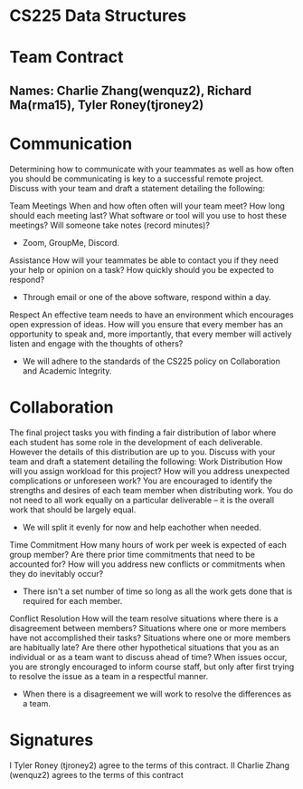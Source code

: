 # CS225 Data Structures
# Team Contract 
## Names: Charlie Zhang(wenquz2), Richard Ma(rma15), Tyler Roney(tjroney2)
# Communication
Determining how to communicate with your teammates as well as how often you should be communicating is key to a successful remote project. Discuss with your team and draft a statement detailing the following:

Team Meetings When and how often often will your team meet? How long should each meeting last? What software or tool will you use to host these meetings? Will someone take notes (record minutes)?
- Zoom, GroupMe, Discord.

Assistance How will your teammates be able to contact you if they need your help or opinion on a task? How quickly should you be expected to respond?
- Through email or one of the above software, respond within a day.

Respect An effective team needs to have an environment which encourages open expression of ideas. How will you ensure that every member has an opportunity to speak and, more importantly, that every member will actively listen and engage with the thoughts of others?
- We will adhere to the standards of the CS225 policy on Collaboration and Academic Integrity.

# Collaboration
The final project tasks you with finding a fair distribution of labor where each student has some role in the development of each deliverable. However the details of this distribution are up to you. Discuss with your team and draft a statement detailing the following:
Work Distribution How will you assign workload for this project? How will you address unexpected complications or unforeseen work? You are encouraged to identify the strengths and desires of each team member when distributing work. You do not need to all work equally on a particular deliverable – it is the overall work that should be largely equal.
- We will split it evenly for now and help eachother when needed.

Time Commitment How many hours of work per week is expected of each group member? Are there prior time commitments that need to be accounted for? How will you address new conflicts or commitments when they do inevitably occur?
- There isn't a set number of time so long as all the work gets done that is required for each member.

Conflict Resolution How will the team resolve situations where there is a disagreement between members? Situations where one or more members have not accomplished their tasks? Situations where one or more members are habitually late? Are there other hypothetical situations that you as an individual or as a team want to discuss ahead of time? When issues occur, you are strongly encouraged to inform course staff, but only after first trying to resolve the issue as a team in a respectful manner.

- When there is a disagreement we will work to resolve the differences as a team.

# Signatures
I Tyler Roney (tjroney2) agree to the terms of this contract.
II Charlie Zhang (wenquz2) agrees to the terms of this contract
